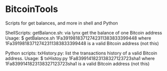 # BitcoinTools
Scripts for get balances, and more in shell and Python

ShellScripts:
getBalance.sh: via lynx get the balance of one Bitcoin address
  Usage: $ getBalance.sh 1Fa39198183712742311383833399448 
          where 1Fa39198183712742311383833399448 is a valid Bitcoin address (not this)
          
Python scripts:
txHistory.py: list the transactions history of a valid Bitcoin address.
  Usage: $ txHistoy.py 1Fa8399141823138327123723sha1 
         where 1Fa8399141823138327123723sha1 is a valid Bitcoin address (not this)
         
